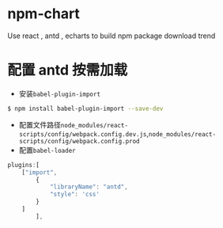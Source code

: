 # npm-chart

Use react , antd , echarts to build npm package download trend

# 配置 antd 按需加载

* 安装`babel-plugin-import`

```bash
$ npm install babel-plugin-import --save-dev
```

* 配置文件路径`node_modules/react-scripts/config/webpack.config.dev.js`,`node_modules/react-scripts/config/webpack.config.prod`
* 配置`babel-loader`

```js
plugins:[
    ["import",
        {
            "libraryName": "antd",
            "style": 'css'
        }
    ]
        ],
```
